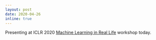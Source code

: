```yaml
---
layout: post
date: 2020-04-26
inline: true
---
```


Presenting at ICLR 2020 [Machine Learning in Real Life](https://sites.google.com/nyu.edu/ml-irl-2020/) workshop today.
